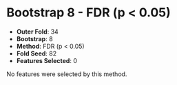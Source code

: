 # Bootstrap 8 - FDR (p < 0.05)

- **Outer Fold**: 34
- **Bootstrap**: 8
- **Method**: FDR (p < 0.05)
- **Fold Seed**: 82
- **Features Selected**: 0

No features were selected by this method.
